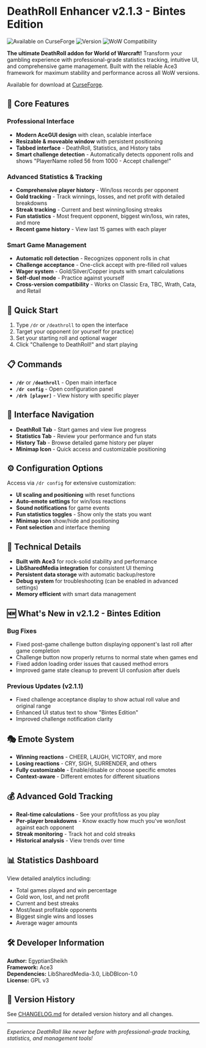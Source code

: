 # DeathRoll Enhancer v2.1.3 - Bintes Edition

![Available on CurseForge](https://img.shields.io/badge/Available_on-CurseForge-6441A4?style=flat&logo=curseforge)
![Version](https://img.shields.io/badge/Version-2.1.3-brightgreen)
![WoW Compatibility](https://img.shields.io/badge/WoW-Classic%20|%20TBC%20|%20Wrath%20|%20Cata%20|%20Retail-blue)

**The ultimate DeathRoll addon for World of Warcraft!** Transform your gambling experience with professional-grade statistics tracking, intuitive UI, and comprehensive game management. Built with the reliable Ace3 framework for maximum stability and performance across all WoW versions.

Available for download at [CurseForge](https://www.curseforge.com/wow/addons/deathroll-enhancer).

## 🎲 Core Features

### **Professional Interface**
- **Modern AceGUI design** with clean, scalable interface
- **Resizable & moveable window** with persistent positioning
- **Tabbed interface** - DeathRoll, Statistics, and History tabs
- **Smart challenge detection** - Automatically detects opponent rolls and shows "PlayerName rolled 56 from 1000 - Accept challenge!"

### **Advanced Statistics & Tracking**
- **Comprehensive player history** - Win/loss records per opponent
- **Gold tracking** - Track winnings, losses, and net profit with detailed breakdowns
- **Streak tracking** - Current and best winning/losing streaks
- **Fun statistics** - Most frequent opponent, biggest win/loss, win rates, and more
- **Recent game history** - View last 15 games with each player

### **Smart Game Management**
- **Automatic roll detection** - Recognizes opponent rolls in chat
- **Challenge acceptance** - One-click accept with pre-filled roll values  
- **Wager system** - Gold/Silver/Copper inputs with smart calculations
- **Self-duel mode** - Practice against yourself
- **Cross-version compatibility** - Works on Classic Era, TBC, Wrath, Cata, and Retail

## 🚀 Quick Start

1. Type `/dr` or `/deathroll` to open the interface
2. Target your opponent (or yourself for practice)
3. Set your starting roll and optional wager
4. Click "Challenge to DeathRoll!" and start playing

## 📋 Commands

- **`/dr`** or **`/deathroll`** - Open main interface
- **`/dr config`** - Open configuration panel  
- **`/drh [player]`** - View history with specific player

## 🎨 Interface Navigation

- **DeathRoll Tab** - Start games and view live progress
- **Statistics Tab** - Review your performance and fun stats
- **History Tab** - Browse detailed game history per player
- **Minimap Icon** - Quick access and customizable positioning

## ⚙️ Configuration Options

Access via `/dr config` for extensive customization:
- **UI scaling and positioning** with reset functions
- **Auto-emote settings** for win/loss reactions  
- **Sound notifications** for game events
- **Fun statistics toggles** - Show only the stats you want
- **Minimap icon** show/hide and positioning
- **Font selection** and interface theming

## 🔧 Technical Details

- **Built with Ace3** for rock-solid stability and performance
- **LibSharedMedia integration** for consistent UI theming
- **Persistent data storage** with automatic backup/restore
- **Debug system** for troubleshooting (can be enabled in advanced settings)
- **Memory efficient** with smart data management

## 🆕 What's New in v2.1.2 - Bintes Edition

### Bug Fixes
- Fixed post-game challenge button displaying opponent's last roll after game completion
- Challenge button now properly returns to normal state when games end
- Fixed addon loading order issues that caused method errors
- Improved game state cleanup to prevent UI confusion after duels

### Previous Updates (v2.1.1)
- Fixed challenge acceptance display to show actual roll value and original range
- Enhanced UI status text to show "Bintes Edition"
- Improved challenge notification clarity

## 🎭 Emote System

- **Winning reactions** - CHEER, LAUGH, VICTORY, and more
- **Losing reactions** - CRY, SIGH, SURRENDER, and others
- **Fully customizable** - Enable/disable or choose specific emotes
- **Context-aware** - Different emotes for different situations

## 💰 Advanced Gold Tracking

- **Real-time calculations** - See your profit/loss as you play
- **Per-player breakdowns** - Know exactly how much you've won/lost against each opponent  
- **Streak monitoring** - Track hot and cold streaks
- **Historical analysis** - View trends over time

## 📊 Statistics Dashboard

View detailed analytics including:
- Total games played and win percentage
- Gold won, lost, and net profit
- Current and best streaks
- Most/least profitable opponents
- Biggest single wins and losses
- Average wager amounts

## 🛠️ Developer Information

**Author:** EgyptianSheikh  
**Framework:** Ace3  
**Dependencies:** LibSharedMedia-3.0, LibDBIcon-1.0  
**License:** GPL v3  

## 📖 Version History

See [CHANGELOG.md](CHANGELOG.md) for detailed version history and all changes.

---

*Experience DeathRoll like never before with professional-grade tracking, statistics, and management tools!*
